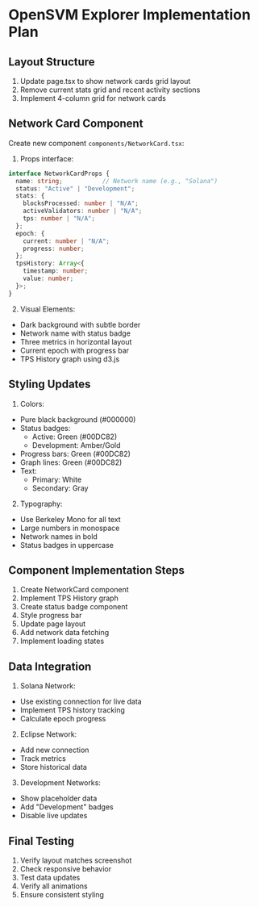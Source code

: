 # OpenSVM Explorer Implementation Plan

## Layout Structure
1. Update page.tsx to show network cards grid layout
2. Remove current stats grid and recent activity sections
3. Implement 4-column grid for network cards

## Network Card Component
Create new component `components/NetworkCard.tsx`:
1. Props interface:
```typescript
interface NetworkCardProps {
  name: string;           // Network name (e.g., "Solana")
  status: "Active" | "Development";
  stats: {
    blocksProcessed: number | "N/A";
    activeValidators: number | "N/A";
    tps: number | "N/A";
  };
  epoch: {
    current: number | "N/A";
    progress: number;
  };
  tpsHistory: Array<{
    timestamp: number;
    value: number;
  }>;
}
```

2. Visual Elements:
- Dark background with subtle border
- Network name with status badge
- Three metrics in horizontal layout
- Current epoch with progress bar
- TPS History graph using d3.js

## Styling Updates
1. Colors:
- Pure black background (#000000)
- Status badges:
  * Active: Green (#00DC82)
  * Development: Amber/Gold
- Progress bars: Green (#00DC82)
- Graph lines: Green (#00DC82)
- Text:
  * Primary: White
  * Secondary: Gray

2. Typography:
- Use Berkeley Mono for all text
- Large numbers in monospace
- Network names in bold
- Status badges in uppercase

## Component Implementation Steps
1. Create NetworkCard component
2. Implement TPS History graph
3. Create status badge component
4. Style progress bar
5. Update page layout
6. Add network data fetching
7. Implement loading states

## Data Integration
1. Solana Network:
- Use existing connection for live data
- Implement TPS history tracking
- Calculate epoch progress

2. Eclipse Network:
- Add new connection
- Track metrics
- Store historical data

3. Development Networks:
- Show placeholder data
- Add "Development" badges
- Disable live updates

## Final Testing
1. Verify layout matches screenshot
2. Check responsive behavior
3. Test data updates
4. Verify all animations
5. Ensure consistent styling